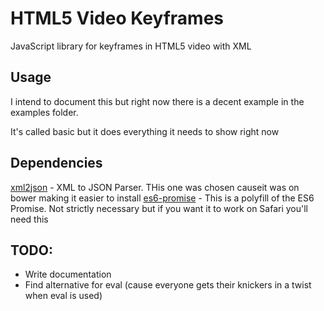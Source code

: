 # HTML5 Video Keyframes

JavaScript library for keyframes in HTML5 video with XML

## Usage

I intend to document this but right now there is a decent example in the examples folder. 

It's called basic but it does everything it needs to show right now

## Dependencies

[xml2json](https://github.com/ron-liu/xml2json) - XML to JSON Parser. THis one was chosen causeit was on bower making it easier to install
[es6-promise](https://github.com/components/es6-promise) - This is a polyfill of the ES6 Promise. Not strictly necessary but if you want it to work on Safari you'll need this

## TODO:

* Write documentation
* Find alternative for eval (cause everyone gets their knickers in a twist when eval is used)